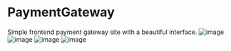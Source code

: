 # PaymentGateway
Simple frontend payment gateway site with a beautiful interface.
![image](https://user-images.githubusercontent.com/72349617/185707482-1c5a8160-9333-4342-928e-7f5b35f530a9.png)
![image](https://user-images.githubusercontent.com/72349617/185707506-7d013534-5d72-41f4-a9e7-6fcb9f6e9ecb.png)
![image](https://user-images.githubusercontent.com/72349617/185707543-92fad416-ee7d-48de-a33f-eabf021b02fd.png)
![image](https://user-images.githubusercontent.com/72349617/185707578-896280f7-d017-48eb-ae88-ab27dd7e8c57.png)
